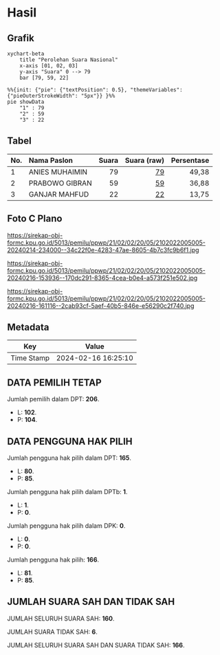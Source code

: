 # Hasil

## Grafik

```mermaid
xychart-beta
    title "Perolehan Suara Nasional"
    x-axis [01, 02, 03]
    y-axis "Suara" 0 --> 79
    bar [79, 59, 22]
```

```mermaid
%%{init: {"pie": {"textPosition": 0.5}, "themeVariables": {"pieOuterStrokeWidth": "5px"}} }%%
pie showData
    "1" : 79
    "2" : 59
    "3" : 22
```

## Tabel

| No. | Nama Paslon    | Suara | Suara (raw) | Persentase |
|:--- |:-------------- | -----:| -----------:| ----------:|
| 1   | ANIES MUHAIMIN | 79    | [79][p-1]   | 49,38      |
| 2   | PRABOWO GIBRAN | 59    | [59][p-2]   | 36,88      |
| 3   | GANJAR MAHFUD  | 22    | [22][p-3]   | 13,75      |


[p-1]: https://github.com/gigit-pemilu/pemilu-2024/blob/main/pilpres/hitung-suara/sub/21-kepulauan-riau/sub/02-karimun/sub/02-kundur/sub/2005-sei-ungar/sub/005-tps/sub/paslon-1.txt
[p-2]: https://github.com/gigit-pemilu/pemilu-2024/blob/main/pilpres/hitung-suara/sub/21-kepulauan-riau/sub/02-karimun/sub/02-kundur/sub/2005-sei-ungar/sub/005-tps/sub/paslon-2.txt
[p-3]: https://github.com/gigit-pemilu/pemilu-2024/blob/main/pilpres/hitung-suara/sub/21-kepulauan-riau/sub/02-karimun/sub/02-kundur/sub/2005-sei-ungar/sub/005-tps/sub/paslon-3.txt

## Foto C Plano

https://sirekap-obj-formc.kpu.go.id/5013/pemilu/ppwp/21/02/02/20/05/2102022005005-20240214-234000--34c22f0e-4283-47ae-8605-4b7c3fc9b6f1.jpg

https://sirekap-obj-formc.kpu.go.id/5013/pemilu/ppwp/21/02/02/20/05/2102022005005-20240216-153936--170dc291-8365-4cea-b0e4-a573f251e502.jpg

https://sirekap-obj-formc.kpu.go.id/5013/pemilu/ppwp/21/02/02/20/05/2102022005005-20240216-161116--2cab93cf-5aef-40b5-846e-e56290c2f740.jpg


## Metadata

| Key        | Value               |
| ---------- | ------------------- |
| Time Stamp | 2024-02-16 16:25:10 |


## DATA PEMILIH TETAP

Jumlah pemilih dalam DPT: **206**.
 * L: **102**.
 * P: **104**.

## DATA PENGGUNA HAK PILIH

Jumlah pengguna hak pilih dalam DPT: **165**.
 * L: **80**.
 * P: **85**.

Jumlah pengguna hak pilih dalam DPTb: **1**.
 * L: **1**.
 * P: **0**.

Jumlah pengguna hak pilih dalam DPK: **0**.
 * L: **0**.
 * P: **0**.

Jumlah pengguna hak pilih: **166**.
 * L: **81**.
 * P: **85**.

## JUMLAH SUARA SAH DAN TIDAK SAH

JUMLAH SELURUH SUARA SAH: **160**.

JUMLAH SUARA TIDAK SAH: **6**.

JUMLAH SELURUH SUARA SAH DAN SUARA TIDAK SAH: **166**.


